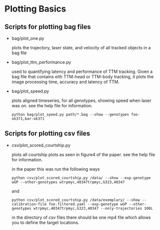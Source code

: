 # Plotting Basics

## Scripts for plotting bag files

* bag/plot_one.py
  
  plots the trajectory, laser state, and velocity of all
  tracked objects in a bag file

* bag/plot_ttm_performance.py

  used to quantifying latency and performance of TTM tracking. Given a 
  bag file that contains eith TTM-head or TTM-body tracking, it plots the
  image processing time, accuracy and latency of TTM.

* bag/plot_speed.py

  plots aligned timeseries, for all genotypes, showing speed when laser was on.
  see the help file for information.
  
  ```python bag/plot_speed.py path/*.bag --show --genotypes foo-ok371,bar-ok371```

## Scripts for plotting csv files

* csv/plot_scored_courtship.py

  plots all courtship plots as seen in figure4 of the paper. see the
  help file for information.

  in the paper this was run the following ways

  ```python csv/plot_scored_courtship.py /data/ --show --exp-genotype wGP --other-genotypes wtrpmyc,40347trpmyc,G323,40347```

  and

  ```python csv/plot_scored_courtship.py /data/exemplary/ --show --calibration-file foo.filtered.yaml --exp-genotype wGP --other-genotypes wtrpmyc,40347trpmyc,G323,40347 --only-trajectories 100L```

  in the directory of csv files there should be one mp4 file which allows you to
  define the target locations.

